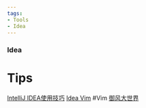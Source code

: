 ```yaml
---
tags: 
- Tools
- Idea
---
```


### Idea

# Tips
[IntelliJ IDEA使用技巧](https://www.bilibili.com/video/BV1Ft411V7rf?p=1&vd_source=99b31898c1408d1d4c4fe207c39caefd)
[Idea Vim](https://www.youtube.com/playlist?list=PLYDrCnplQfmG2aoNeu5_RP3GfcBiD1wl7) #Vim
[御风大世界](https://space.bilibili.com/193580090/channel/collectiondetail?sid=3997)

